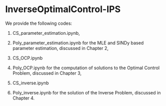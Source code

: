 # InverseOptimalControl-IPS

We provide the following codes: 

1. CS_parameter_estimation.ipynb, 
2. Poly_parameter_estimation.ipynb
for the MLE and SINDy based parameter estimation, discussed in Chapter 2,

3. CS_OCP.ipynb
4. Poly_OCP.ipynb
for the computation of solutions to the Optimal Control Problem, discussed in Chapter 3,

5. CS_inverse.ipynb
6. Poly_inverse.ipynb
for the solution of the Inverse Problem, discussed in Chapter 4.

